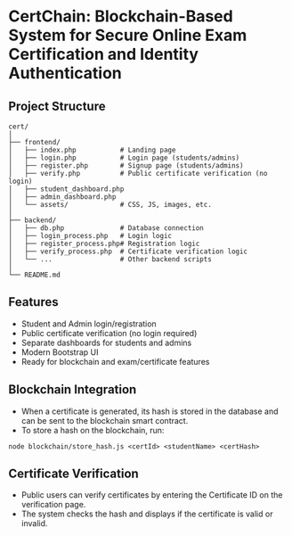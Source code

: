 # CertChain: Blockchain-Based System for Secure Online Exam Certification and Identity Authentication

## Project Structure

```
cert/
│
├── frontend/
│   ├── index.php           # Landing page
│   ├── login.php           # Login page (students/admins)
│   ├── register.php        # Signup page (students/admins)
│   ├── verify.php          # Public certificate verification (no login)
│   ├── student_dashboard.php
│   ├── admin_dashboard.php
│   └── assets/             # CSS, JS, images, etc.
│
├── backend/
│   ├── db.php              # Database connection
│   ├── login_process.php   # Login logic
│   ├── register_process.php# Registration logic
│   ├── verify_process.php  # Certificate verification logic
│   └── ...                 # Other backend scripts
│
└── README.md
```

## Features
- Student and Admin login/registration
- Public certificate verification (no login required)
- Separate dashboards for students and admins
- Modern Bootstrap UI
- Ready for blockchain and exam/certificate features 

## Blockchain Integration
- When a certificate is generated, its hash is stored in the database and can be sent to the blockchain smart contract.
- To store a hash on the blockchain, run:

```
node blockchain/store_hash.js <certId> <studentName> <certHash>
```

## Certificate Verification
- Public users can verify certificates by entering the Certificate ID on the verification page.
- The system checks the hash and displays if the certificate is valid or invalid. 
